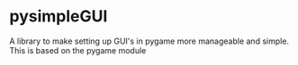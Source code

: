 # pysimpleGUI
A library to make setting up GUI's in pygame more manageable and simple. This is based on the pygame module
